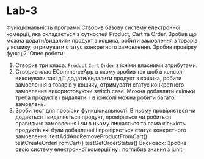 # Lab-3
Функціональність програми:Створив базову систему електронної комерції, яка складається з сутностей Product, Cart та Order. Зробив що можна додати/видалити продукт з кошика, робити замовлення з товарів у кошику, отримувати статус конкретного замовлення.
Зробив провірку функцій.
Опис роботи:
1. Створив  три класа: `Product` `Cart` `Order` з їхніми власними атрибутами.
2. Створив клас ECommerceApp в якому зробив так щоб в консолі виконувати такі дії: додати/видалити продукт з кошика, робити замовлення з товарів у кошику, отримувати статус конкретного замовлення використовуючи switch case.
Можна добавляти скільки треба продуктів і видаляти. І в консолі можна робити багато замовлень.
3. Зроби тест для провірки функціональності.
В ньому провіряється чи додається і видаляється продукт, провіряться чи робиться правильно замовлення і чи в ньому лишається та сама кількість продуктів які були добавленні і провіряється статус конкретного замовлення.
testAddAndRemoveProductFromCart()
testCreateOrderFromCart()
testGetOrderStatus()
Висновок:
Зробив свою систему електронної комерції ну і поглибив знання з junit.
